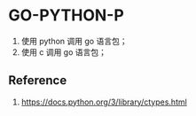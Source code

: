 # GO-PYTHON-P

1. 使用 python 调用 go 语言包；
2. 使用 c 调用 go 语言包；


## Reference

1. https://docs.python.org/3/library/ctypes.html
